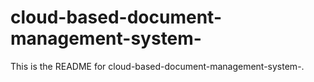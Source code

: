 # cloud-based-document-management-system-
This is the README for cloud-based-document-management-system-.
